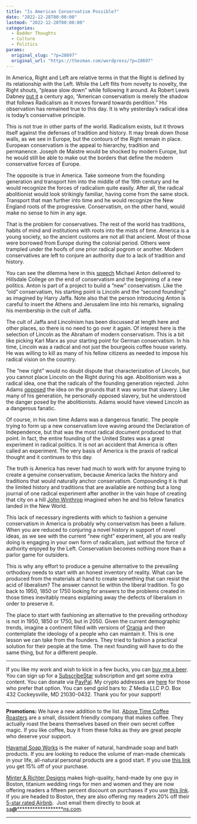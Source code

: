 ```yaml
---
title: "Is American Conservatism Possible?"
date: "2022-12-28T00:00:00"
lastmod: "2022-12-28T00:00:00"
categories:
  - Badder Thoughts
  - Culture
  - Politics
params:
  original_slug: "?p=28697"
  original_url: "https://thezman.com/wordpress/?p=28697"
---
```


In America, Right and Left are relative terms in that the Right is
defined by its relationship with the Left. While the Left flits from
novelty to novelty, the Right shouts, “please slow down” while following
it around. As Robert Lewis Dabney <a
href="https://www.goodreads.com/quotes/826117-it-may-be-inferred-again-that-the-present-movement-for"
rel="noopener" target="_blank">put it</a> a century ago, “American
conservatism is merely the shadow that follows Radicalism as it moves
forward towards perdition.” His observation has remained true to this
day. It is why yesterday’s radical idea is today’s conservative
principle.

This is not true in other parts of the world. Radicalism exists, but it
throws itself against the defenses of tradition and history. It may
break down those walls, as we see in Europe, but the contours of the
Right remain in place. European conservatism is the appeal to hierarchy,
tradition and permanence. Joseph de Maistre would be shocked by modern
Europe, but he would still be able to make out the borders that define
the modern conservative forces of Europe.

The opposite is true in America. Take someone from the founding
generation and transport him into the middle of the 19th century and he
would recognize the forces of radicalism quite easily. After all, the
radical abolitionist would look strikingly familiar, having come from
the same stock. Transport that man further into time and he would
recognize the New England roots of the progressive. Conservatism, on the
other hand, would make no sense to him in any age.

That is the problem for conservatives. The rest of the world has
traditions, habits of mind and institutions with roots into the mists of
time. America is a young society, so the ancient customs are not all
that ancient. Most of those were borrowed from Europe during the
colonial period. Others were trampled under the hoofs of one prior
radical pogrom or another. Modern conservatives are left to conjure an
authority due to a lack of tradition and history.

You can see the dilemma here in this
<a href="https://www.youtube.com/watch?v=ugJMk5-2vKI" rel="noopener"
target="_blank">speech</a> Michael Anton delivered to Hillsdale College
on the end of conservatism and the beginning of a new politics. Anton is
part of a project to build a “new” conservatism. Like the “old”
conservatism, his starting point is Lincoln and the “second founding” as
imagined by Harry Jaffa. Note also that the person introducing Anton is
careful to insert the Athens and Jerusalem line into his remarks,
signaling his membership in the cult of Jaffa.

The cult of Jaffa and Lincolnism has been discussed at length here and
other places, so there is no need to go over it again. Of interest here
is the selection of Lincoln as the Abraham of modern conservatism. This
is a bit like picking Karl Marx as your starting point for German
conservatism. In his time, Lincoln was a radical and not just the
bourgeois coffee house variety. He was willing to kill as many of his
fellow citizens as needed to impose his radical vision on the country.

The “new right” would no doubt dispute that characterization of Lincoln,
but you cannot place Lincoln on the Right during his age. Abolitionism
was a radical idea, one that the radicals of the founding generation
rejected. John Adams <a
href="https://www.gilderlehrman.org/history-resources/spotlight-primary-source/john-adams-abolition-slavery-1801"
rel="noopener" target="_blank">opposed</a> the idea on the grounds that
it was worse that slavery. Like many of his generation, he personally
opposed slavery, but he understood the danger posed by the
abolitionists. Adams would have viewed Lincoln as a dangerous fanatic.

Of course, in his own time Adams was a dangerous fanatic. The people
trying to form up a new conservatism love waving around the Declaration
of Independence, but that was the most radical document produced to that
point. In fact, the entire founding of the United States was a great
experiment in radical politics. It is not an accident that America is
often called an experiment. The very basis of America is the praxis of
radical thought and it continues to this day.

The truth is America has never had much to work with for anyone trying
to create a genuine conservatism, because America lacks the history and
traditions that would naturally anchor conservatism. Compounding it is
that the limited history and traditions that are available are nothing
but a long journal of one radical experiment after another in the vain
hope of creating that city on a hill <a
href="https://www.americanyawp.com/reader/colliding-cultures/john-winthrop-dreams-of-a-city-on-a-hill-1630/"
rel="noopener" target="_blank">John Winthrop</a> imagined when he and
his fellow fanatics landed in the New World.

This lack of necessary ingredients with which to fashion a genuine
conservatism in America is probably why conservatism has been a failure.
When you are reduced to conjuring a novel history in support of novel
ideas, as we see with the current “new right” experiment, all you are
really doing is engaging in your own form of radicalism, just without
the force of authority enjoyed by the Left. Conservatism becomes nothing
more than a parlor game for outsiders.

This is why any effort to produce a genuine alternative to the
prevailing orthodoxy needs to start with an honest inventory of reality.
What can be produced from the materials at hand to create something that
can resist the acid of liberalism? The answer cannot lie within the
liberal tradition. To go back to 1950, 1850 or 1750 looking for answers
to the problems created in those times inevitably means explaining away
the defects of liberalism in order to preserve it.

The place to start with fashioning an alternative to the prevailing
orthodoxy is not in 1950, 1850 or 1750, but in 2050. Given the current
demographic trends, imagine a continent filled with versions of
<a href="https://en.wikipedia.org/wiki/Orania" rel="noopener"
target="_blank">Orania</a> and then contemplate the ideology of a people
who can maintain it. This is one lesson we can take from the founders.
They tried to fashion a practical solution for their people at the time.
The next founding will have to do the same thing, but for a different
people.

------------------------------------------------------------------------

If you like my work and wish to kick in a few bucks, you can
<a href="https://www.buymeacoffee.com/mujolulu" rel="noopener"
target="_blank">buy me a beer</a>. You can sign up for a
<a href="https://www.subscribestar.com/the-z-blog" rel="noopener"
target="_blank">SubscribeStar</a> subscription and get some extra
content. You can donate via <a
href="https://www.paypal.com/donate/?cmd=_s-xclick&amp;hosted_button_id=UDAS2Q8JYA6CN&amp;source=url"
rel="noopener" target="_blank">PayPal</a>. My crypto addresses are
<a href="https://thezman.com/wordpress/?page_id=22713" rel="noopener"
target="_blank">here</a> for those who prefer that option. You can send
gold bars to: Z Media LLC P.O. Box 432 Cockeysville, MD 21030-0432.
Thank you for your support!

------------------------------------------------------------------------

**Promotions:** We have a new addition to the list.
<a href="https://abovetimecoffee.com/" rel="noopener"
target="_blank">Above Time Coffee Roasters</a> are a small, dissident
friendly company that makes coffee. They actually roast the beans
themselves based on their own secret coffee magic. If you like coffee,
buy it from these folks as they are great people who deserve your
support.

<a href="https://havamalsoapworks.com/" rel="noopener"
target="_blank">Havamal Soap Works</a> is the maker of natural, handmade
soap and bath products. If you are looking to reduce the volume of
man-made chemicals in your life, all-natural personal products are a
good start. If you use
<a href="https://havamalsoapworks.com/discount/ZMAN" rel="noopener"
target="_blank">this link</a> you get 15% off of your purchase.

<a href="https://www.minterandrichterdesigns.com/"
rel="noreferrer nofollow noopener" target="_blank">Minter &amp; Richter
Designs</a> makes high-quality, hand-made by one guy in Boston, titanium
wedding rings for men and women and they are now offering readers a
fifteen percent discount on purchases if you use
<a href="https://www.minterandrichterdesigns.com/discount/ZMAN"
rel="noreferrer nofollow noopener" target="_blank">this link</a>.
<span class="highlight"><span class="colour"><span class="font"><span class="size">If
you are headed to Boston, they are also offering my readers 20% off
their <a
href="https://www.airbnb.com/users/7988017/listings?user_id=7988017&amp;s=3"
rel="noopener noreferrer" target="_blank">5-star rated Airbnb</a>.  Just
email them directly to book at
<a href="mailto:sa***@*********************ns.com"
data-original-string="1fVRJ08DegsRSApq1xBIFA==cb7ICP44ocyPzwYYu9RMUXlbcuyLX60dtYfc+nHTgY1/1kxJ46s06juDGGAFRicfSjd"><span
class="apbct-email-encoder"
data-original-string="QBKY6kaiwyqH4LpHRSbsHw==cb7MABZ528YB3+QIS0hnTbCELFlKk6GbveT9v3kpP67y1WVaMQD+BuDVVAK6aTzKSjx"
title="This contact has been encoded by Anti-Spam by CleanTalk. Click to decode. To finish the decoding make sure that JavaScript is enabled in your browser.">sa<span
class="apbct-blur">***</span>@<span
class="apbct-blur">*********************</span>ns.com</span></a>.</span></span></span></span>

------------------------------------------------------------------------
